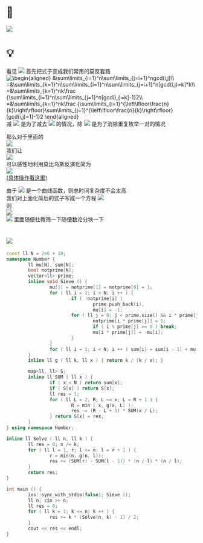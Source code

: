 # 🔗
<a href="https://www.luogu.com.cn/problem/P1390"><img src="https://img-blog.csdnimg.cn/f8b3a5c1702d452782bef71a82097d2b.png"></a>

# 💡

看见 <img src="https://math.azureedge.net/$$/gcd"/> 首先把式子变成我们常用的莫反套路  
<img src="https://latex.codecogs.com/svg.image?\begin{aligned}&space;&space;&space;&space;&space;&space;&space;&space;&\sum\limits_{i=1}^n\sum\limits_{j=i&plus;1}^ngcd(i,j)\\&space;&space;&space;&space;&space;&space;&space;=&\sum\limits_{k=1}^n\sum\limits_{i=1}^n\sum\limits_{j=i&plus;1}^n[gcd(i,j)=k]*k\\&space;&space;&space;&space;&space;&space;&space;&space;=&\sum\limits_{k=1}^nk\frac&space;{\sum\limits_{i=1}^n\sum\limits_{j=1}^n[gcd(i,j)=k]-1}2\\&space;&space;&space;&space;&space;&space;&space;&space;=&\sum\limits_{k=1}^nk\frac&space;{\sum\limits_{i=1}^{\left\lfloor\frac{n}{k}\right\rfloor}\sum\limits_{j=1}^{\left\lfloor\frac{n}{k}\right\rfloor}[gcd(i,j)=1]-1}2&space;&space;&space;&space;&space;&space;&space;&space;\end{aligned}" title="\begin{aligned} &\sum\limits_{i=1}^n\sum\limits_{j=i+1}^ngcd(i,j)\\ =&\sum\limits_{k=1}^n\sum\limits_{i=1}^n\sum\limits_{j=i+1}^n[gcd(i,j)=k]*k\\ =&\sum\limits_{k=1}^nk\frac {\sum\limits_{i=1}^n\sum\limits_{j=1}^n[gcd(i,j)=k]-1}2\\ =&\sum\limits_{k=1}^nk\frac {\sum\limits_{i=1}^{\left\lfloor\frac{n}{k}\right\rfloor}\sum\limits_{j=1}^{\left\lfloor\frac{n}{k}\right\rfloor}[gcd(i,j)=1]-1}2 \end{aligned}" />  
减 <img src="https://math.azureedge.net/$$/1"> 是为了减去 <img src="https://math.azureedge.net/$$/i=j=k"> 的情况，除 <img src="https://math.azureedge.net/$$/2"> 是为了消除重复枚举一对的情况  
  
那么对于里面的  
<img src="https://math.azureedge.net/$$/\sum\limits_{i=1}^{\left\lfloor\frac{n}{k}\right\rfloor}\sum\limits_{j=1}^{\left\lfloor\frac{n}{k}\right\rfloor}[gcd(i,j)=1]">  
我们让  
<img src="https://math.azureedge.net/$$/n'=\left\lfloor\frac{n}{k}\right\rfloor">  
可以感性地利用莫比乌斯反演化简为  
<img src="https://math.azureedge.net/$$/\sum\limits_{d=1}^{n'}\mu(d)\left \lfloor \frac {n'}d \right \rfloor \left \lfloor \frac {n'}d \right \rfloor">  
<a href="https://github.com/Chivas-Regal/ACM/blob/main/Code/%E6%95%B0%E5%AD%A6/%E8%8E%AB%E6%AF%94%E4%B9%8C%E6%96%AF%E5%8F%8D%E6%BC%94/%E4%BB%AA%E4%BB%97%E9%98%9F.md">(具体操作看这里)</a>  

由于 <img src="https://math.azureedge.net/$$/n'k=n"> 是一个曲线函数，则总时间复杂度不会太高  
我们对上面化简后的式子写成一个方程 <img src="https://math.azureedge.net/$$/Solve()">   
则   
<img src="https://math.azureedge.net/$$/res = \sum\limits_{k=1}^nk\frac{Solve()-1}{2}">  
<img src="https://math.azureedge.net/$$/Solve()"> 里面随便杜教筛一下随便数论分块一下  

# <img src="https://img-blog.csdnimg.cn/20210713144601841.png" >
```cpp
const ll N = 2e6 + 10;
namespace Number {
        ll mu[N], sum[N];
        bool notprime[N];
        vector<ll> prime;
        inline void Sieve () {
                mu[1] = notprime[1] = notprime[0] = 1;
                for ( ll i = 2; i < N; i ++ ) {
                        if ( !notprime[i] ) 
                                prime.push_back(i),
                                mu[i] = -1;
                        for ( ll j = 0; j < prime.size() && i * prime[j] < N; j ++ ) {
                                notprime[i * prime[j]] = 1;
                                if ( i % prime[j] == 0 ) break;
                                mu[i * prime[j]] = -mu[i];
                        }
                }
                for ( ll i = 1; i < N; i ++ ) sum[i] = sum[i - 1] + mu[i]; 
        }
        inline ll g ( ll k, ll x ) { return k / (k / x); }

        map<ll, ll> S;
        inline ll SUM ( ll x ) {
                if ( x < N ) return sum[x];
                if ( S[x] ) return S[x];
                ll res = 1;
                for ( ll L = 2, R; L <= x; L = R + 1 ) {
                        R = min ( x, g(x, L) );
                        res -= (R - L + 1) * SUM(x / L);
                } return S[x] = res;
        }
} using namespace Number;

inline ll Solve ( ll n, ll k ) {
        ll res = 0; n /= k;
        for ( ll l = 1, r; l <= n; l = r + 1 ) {
                r = min(n, g(n, l));
                res += (SUM(r) - SUM(l - 1)) * (n / l) * (n / l);
        }
        return res;
}

int main () {
        ios::sync_with_stdio(false); Sieve ();
        ll n; cin >> n;
        ll res = 0;
        for ( ll k = 1; k <= n; k ++ ) {
                res += k * (Solve(n, k) - 1) / 2;
        }
        cout << res << endl;
}
```
